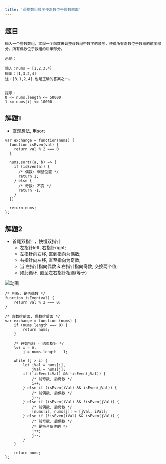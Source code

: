 ```yaml
---
title: '调整数组顺序使奇数位于偶数前面'
---
```


## 题目

```
输入一个整数数组，实现一个函数来调整该数组中数字的顺序，使得所有奇数位于数组的前半部分，所有偶数位于数组的后半部分。

示例：

输入：nums = [1,2,3,4]
输出：[1,3,2,4] 
注：[3,1,2,4] 也是正确的答案之一。
 

提示：
0 <= nums.length <= 50000
1 <= nums[i] <= 10000
```

## 解题1
* 直观想法, 用sort
```JS
var exchange = function(nums) {
  function isEven(val) {
    return val % 2 === 0
  }

  nums.sort((a, b) => {
    if (isEven(a)) {
      /* 偶数: 调整位置 */
      return 1;
    } else {
      /* 奇数: 不变 */
      return -1;
    }
  })

  return nums;
};
```

## 解题2
* 首尾双指针，快慢双指针
  * 左指针left, 右指针right;
  * 左指针向右移, 直到指向为偶数;
  * 右指针向左移, 直至指向为奇数;
  * 当 左指针指向偶数 & 右指针指向奇数, 交换两个值;
  * 如此循环, 直至左右指针相遇(等于)

![动画](https://pic.leetcode-cn.com/f25bd8d3c3fd5d30969be2954685a21f67e254a6487c6d9d27edf6589a0fca55.gif)

``` JS
/* 判断: 是否偶数 */
function isEven(val) {
	return val % 2 === 0;
}

/* 奇数排前面, 偶数排后面 */
var exchange = function (nums) {
	if (nums.length === 0) {
		return nums;
	}

	/* 开始指针 - 结束指针 */
	let i = 0,
		j = nums.length - 1;

	while (j > i) {
		let iVal = nums[i],
			jVal = nums[j];
		if (!isEven(iVal) && !isEven(jVal)) {
			/* 前奇数, 后奇数 */
			i++;
		} else if (isEven(iVal) && isEven(jVal)) {
			/* 前偶数, 后偶数 */
			j--;
		} else if (isEven(iVal) && !isEven(jVal)) {
			/* 前偶数, 后奇数 */
			[nums[i], nums[j]] = [jVal, iVal];
		} else if (!isEven(iVal) && isEven(jVal)) {
			/* 前奇数, 后偶数 */
			/* 是符合条件的 */
			i++;
			j--;
		}
	}

	return nums;
};

```
